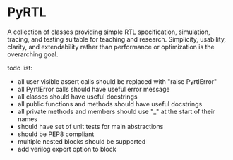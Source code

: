 PyRTL
=====

A collection of classes providing simple RTL specification, simulation, tracing, and testing suitable for teaching and research. 
Simplicity, usability, clarity, and extendability rather than performance or optimization is the overarching goal.

todo list:
* all user visible assert calls should be replaced with "raise PyrtlError"
* all PyrtlError calls should have useful error message
* all classes should have useful docstrings
* all public functions and methods should have useful docstrings
* all private methods and members should use "_" at the start of their names
* should have set of unit tests for main abstractions
* should be PEP8 compliant
* multiple nested blocks should be supported
* add verilog export option to block
